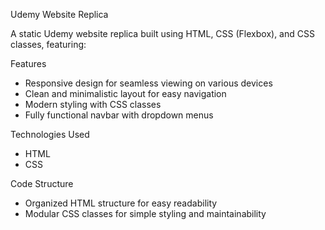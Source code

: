 
Udemy Website Replica

A static Udemy website replica built using HTML, CSS (Flexbox), and CSS classes, featuring:

Features
- Responsive design for seamless viewing on various devices
- Clean and minimalistic layout for easy navigation
- Modern styling with CSS classes
- Fully functional navbar with dropdown menus

Technologies Used
- HTML
- CSS

Code Structure
- Organized HTML structure for easy readability
- Modular CSS classes for simple styling and maintainability
